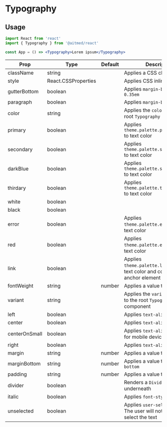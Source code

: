 # Typography

## Usage

```jsx
import React from 'react'
import { Typography } from '@aitmed/react'

const App = () => <Typography>Lorem ipsum</Typography>
```

| Prop          | Type                | Default | Description                                                                            |
| ------------- | ------------------- | ------- | -------------------------------------------------------------------------------------- |
| className     | string              |         | Applies a CSS class name                                                               |
| style         | React.CSSProperties |         | Applies CSS inline styling                                                             |
| gutterBottom  | boolean             |         | Applies `margin-bottom: 0.35em`                                                        |
| paragraph     | boolean             |         | Applies `margin-bottom: 16px`                                                          |
| color         | string              |         | Applies the `color` prop to the root `Typography`                                      |
| primary       | boolean             |         | Applies `theme.palette.primary.main` to text color                                     |
| secondary     | boolean             |         | Applies `theme.palette.secondary.main` to text color                                   |
| darkBlue      | boolean             |         | Applies `theme.palette.secondary.dark` to text color                                   |
| thirdary      | boolean             |         | Applies `theme.palette.thirdary.main` to text color                                    |
| white         | boolean             |         |
| black         | boolean             |         |
| error         | boolean             |         | Applies `theme.palette.error.main` to text color                                       |
| red           | boolean             |         | Applies `theme.palette.error.main` to text color                                       |
| link          | boolean             |         | Applies `theme.palette.link.normal` to text color and converts it to an anchor element |
| fontWeight    | string              | number  | Applies a value to `font-weight`                                                       |
| variant       | string              |         | Applies the `variant` property to the root `Typography` component                      |
| left          | boolean             |         | Applies `text-align: left`                                                             |
| center        | boolean             |         | Applies `text-align: center`                                                           |
| centerOnSmall | boolean             |         | Applies `text-align: center` for mobile devices                                        |
| right         | boolean             |         | Applies `text-align: right`                                                            |
| margin        | string              | number  | Applies a value to `margin`                                                            |
| marginBottom  | string              | number  | Applies a value to `margin-bottom`                                                     |
| padding       | string              | number  | Applies a value to `padding`                                                           |
| divider       | boolean             |         | Renders a `Divider` component underneath                                               |
| italic        | boolean             |         | Applies `font-style: italic`                                                           |
| unselected    | boolean             |         | Applies `user-select: none`. The user will not be able to select the text              |
